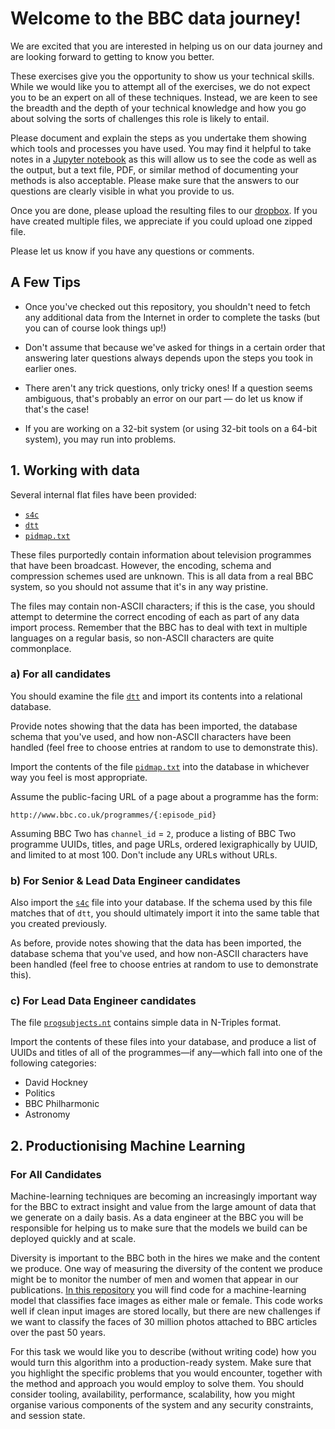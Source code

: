 # Welcome to the BBC data journey!

We are excited that you are interested in helping us on our data journey and are looking forward to getting to know you better.

These exercises give you the opportunity to show us your technical skills. While we would like you to attempt all of the exercises, we do not expect you to be an expert on all of these techniques. Instead, we are keen to see the breadth and the depth of your technical knowledge and how you go about solving the sorts of challenges this role is likely to entail.

Please document and explain the steps as you undertake them showing which tools and processes you have used. You may find it helpful to take notes in a [Jupyter notebook](http://jupyter.org/) as this will allow us to see the code as well as the output, but a text file, PDF, or similar method of documenting your methods is also acceptable. Please make sure that the answers to our questions are clearly visible in what you provide to us.

Once you are done, please upload the resulting files to our [dropbox](https://www.dropbox.com/request/iu2Edq1GwXqR8bR4ZjjZ). If you have created multiple files, we appreciate if you could upload one zipped file.

Please let us know if you have any questions or comments.

## A Few Tips

* Once you've checked out this repository, you shouldn't need to fetch any additional data from the Internet in order to complete the tasks (but you can of course look things up!)

* Don't assume that because we've asked for things in a certain order that answering later questions always depends upon the steps you took in earlier ones.

* There aren't any trick questions, only tricky ones! If a question seems ambiguous, that's probably an error on our part — do let us know if that's the case!

* If you are working on a 32-bit system (or using 32-bit tools on a 64-bit system), you may run into problems.

## 1. Working with data

Several internal flat files have been provided:

* [`s4c`](s4c)
* [`dtt`](dtt)
* [`pidmap.txt`](pidmap.txt)

These files purportedly contain information about television programmes that have been broadcast. However, the encoding, schema and compression schemes used are unknown. This is all data from a real BBC system, so you should not assume that it's in any way pristine.

The files may contain non-ASCII characters; if this is the case, you should attempt to determine the correct encoding of each as part of any data import process. Remember that the BBC has to deal with text in multiple languages on a regular basis, so non-ASCII characters are quite commonplace.

### a) For all candidates

You should examine the file [`dtt`](dtt) and import its contents into a relational database.

Provide notes showing that the data has been imported, the database schema that you've used, and how non-ASCII characters have been handled (feel free to choose entries at random to use to demonstrate this).

Import the contents of the file [`pidmap.txt`](pidmap.txt) into the database in whichever way you feel is most appropriate.

Assume the public-facing URL of a page about a programme has the form:

	http://www.bbc.co.uk/programmes/{:episode_pid}

Assuming BBC Two has `channel_id` = `2`, produce a listing of BBC Two programme UUIDs, titles, and page URLs, ordered lexigraphically by UUID, and limited to at most 100. Don't include any URLs without URLs.

### b) For Senior & Lead Data Engineer candidates

Also import the [`s4c`](`s4c`) file into your database. If the schema used by this file matches that of `dtt`, you should ultimately import it into the same table that you created previously.

As before, provide notes showing that the data has been imported, the database schema that you've used, and how non-ASCII characters have been handled (feel free to choose entries at random to use to demonstrate this).

### c) For Lead Data Engineer candidates

The file [`progsubjects.nt`](progsubjects.nt) contains simple data in N-Triples format.

Import the contents of these files into your database, and produce a list of UUIDs and titles of all of the programmes—if any—which fall into one of the following categories:

* David Hockney
* Politics
* BBC Philharmonic
* Astronomy

## 2. Productionising Machine Learning

### For All Candidates

Machine-learning techniques are becoming an increasingly important way for the BBC to extract insight and value from the large amount of data that we generate on a daily basis. As a data engineer at the BBC you will be responsible for helping us to make sure that the models we build can be deployed quickly and at scale.

Diversity is important to the BBC both in the hires we make and the content we produce. One way of measuring the diversity of the content we produce might be to monitor the number of men and women that appear in our publications. [In this repository](https://github.com/felixmercermoss/genderClassifier) you will find code for a machine-learning model that classifies face images as either male or female. This code works well if clean input images are stored locally, but there are new challenges if we want to classify the faces of 30 million photos attached to BBC articles over the past 50 years.

For this task we would like you to describe (without writing code) how you would turn this algorithm into a production-ready system. Make sure that you highlight the specific problems that you would encounter, together with the method and approach you would employ to solve them. You should consider tooling, availability, performance, scalability, how you might organise various components of the system and any security constraints, and session state.
